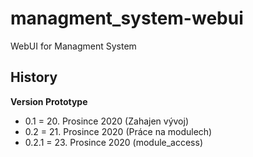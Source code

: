 # managment_system-webui
WebUI for Managment System

## History

**Version Prototype**

* 0.1 = 20. Prosince 2020 (Zahajen vývoj)
* 0.2 = 21. Prosince 2020 (Práce na modulech)
* 0.2.1 = 23. Prosince 2020 (module_access)
